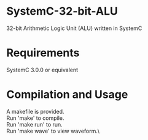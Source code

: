 # SystemC-32-bit-ALU
32-bit Arithmetic Logic Unit (ALU) written in SystemC

# Requirements
SystemC 3.0.0 or equivalent

# Compilation and Usage
A makefile is provided.\
Run 'make' to compile.\
Run 'make run' to run.\
Run 'make wave' to view waveform.\
